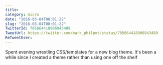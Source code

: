 ```yaml
---
title: 
category: micro
date: "2016-03-04T08:01:22"
slug: "2016-03-04T08:01:22"
TwitterId: 705664418906943489
TweetUrl: https://twitter.com/mark_philpot/status/705664418906943489
ReTweetUser: 
---
```


Spent evening wrestling CSS/templates for a new blog theme. It's been a while since I created a theme rather than using one off the shelf
